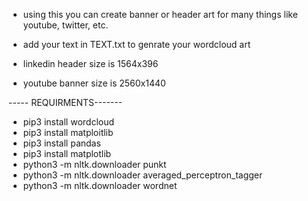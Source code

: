 - using this you can create banner or header art for many things like youtube, twitter, etc.

- add your text in TEXT.txt to genrate your wordcloud art

- linkedin header size is 1564x396
- youtube banner size is 2560x1440


----- REQUIRMENTS-------


- pip3 install wordcloud
- pip3 install matploitlib
- pip3 install pandas
- pip3 install matplotlib
- python3 -m nltk.downloader punkt
- python3 -m nltk.downloader averaged_perceptron_tagger
- python3 -m nltk.downloader wordnet
